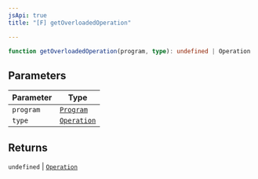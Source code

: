 ```yaml
---
jsApi: true
title: "[F] getOverloadedOperation"

---
```

```ts
function getOverloadedOperation(program, type): undefined | Operation
```

## Parameters

| Parameter | Type |
| ------ | ------ |
| `program` | [`Program`](../interfaces/Program.md) |
| `type` | [`Operation`](../interfaces/Operation.md) |

## Returns

`undefined` \| [`Operation`](../interfaces/Operation.md)
